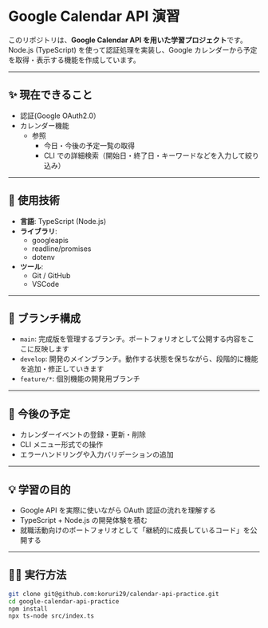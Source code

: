 # Google Calendar API 演習

このリポジトリは、**Google Calendar API を用いた学習プロジェクト**です。  
Node.js (TypeScript) を使って認証処理を実装し、Google カレンダーから予定を取得・表示する機能を作成しています。

---

## ✨ 現在できること
- 認証(Google OAuth2.0）
- カレンダー機能
  - 参照
    - 今日・今後の予定一覧の取得  
    - CLI での詳細検索（開始日・終了日・キーワードなどを入力して絞り込み）  

---

## 🔧 使用技術
- **言語**: TypeScript (Node.js)  
- **ライブラリ**:  
  - googleapis  
  - readline/promises  
  - dotenv  
- **ツール**:  
  - Git / GitHub  
  - VSCode  

---

## 📂 ブランチ構成
- `main`: 完成版を管理するブランチ。ポートフォリオとして公開する内容をここに反映します 
- `develop`: 開発のメインブランチ。動作する状態を保ちながら、段階的に機能を追加・修正していきます
- `feature/*`: 個別機能の開発用ブランチ

---

## 🚀 今後の予定
- カレンダーイベントの登録・更新・削除  
- CLI メニュー形式での操作  
- エラーハンドリングや入力バリデーションの追加  

---

## 💡 学習の目的
- Google API を実際に使いながら OAuth 認証の流れを理解する  
- TypeScript + Node.js の開発体験を積む  
- 就職活動向けのポートフォリオとして「継続的に成長しているコード」を公開する  

---

## 🧑‍💻 実行方法
```bash
git clone git@github.com:koruri29/calendar-api-practice.git
cd google-calendar-api-practice
npm install
npx ts-node src/index.ts
